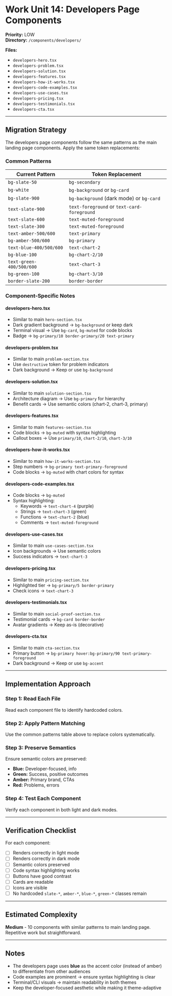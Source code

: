 # Work Unit 14: Developers Page Components

**Priority:** LOW  
**Directory:** `/components/developers/`

**Files:**
- `developers-hero.tsx`
- `developers-problem.tsx`
- `developers-solution.tsx`
- `developers-features.tsx`
- `developers-how-it-works.tsx`
- `developers-code-examples.tsx`
- `developers-use-cases.tsx`
- `developers-pricing.tsx`
- `developers-testimonials.tsx`
- `developers-cta.tsx`

---

## Migration Strategy

The developers page components follow the same patterns as the main landing page components. Apply the same token replacements:

### Common Patterns

| Current Pattern | Token Replacement |
|----------------|-------------------|
| `bg-slate-50` | `bg-secondary` |
| `bg-white` | `bg-background` or `bg-card` |
| `bg-slate-900` | `bg-background` (dark mode) or `bg-card` |
| `text-slate-900` | `text-foreground` or `text-card-foreground` |
| `text-slate-600` | `text-muted-foreground` |
| `text-slate-300` | `text-muted-foreground` |
| `text-amber-500/600` | `text-primary` |
| `bg-amber-500/600` | `bg-primary` |
| `text-blue-400/500/600` | `text-chart-2` |
| `bg-blue-100` | `bg-chart-2/10` |
| `text-green-400/500/600` | `text-chart-3` |
| `bg-green-100` | `bg-chart-3/10` |
| `border-slate-200` | `border-border` |

### Component-Specific Notes

#### developers-hero.tsx
- Similar to main `hero-section.tsx`
- Dark gradient background → `bg-background` or keep dark
- Terminal visual → Use `bg-card`, `bg-muted` for code blocks
- Badge → `bg-primary/10 border-primary/20 text-primary`

#### developers-problem.tsx
- Similar to main `problem-section.tsx`
- Use `destructive` token for problem indicators
- Dark background → Keep or use `bg-background`

#### developers-solution.tsx
- Similar to main `solution-section.tsx`
- Architecture diagram → Use `bg-primary` for hierarchy
- Benefit cards → Use semantic colors (chart-2, chart-3, primary)

#### developers-features.tsx
- Similar to main `features-section.tsx`
- Code blocks → `bg-muted` with syntax highlighting
- Callout boxes → Use `primary/10`, `chart-2/10`, `chart-3/10`

#### developers-how-it-works.tsx
- Similar to main `how-it-works-section.tsx`
- Step numbers → `bg-primary text-primary-foreground`
- Code blocks → `bg-muted` with chart colors for syntax

#### developers-code-examples.tsx
- Code blocks → `bg-muted`
- Syntax highlighting:
  - Keywords → `text-chart-4` (purple)
  - Strings → `text-chart-3` (green)
  - Functions → `text-chart-2` (blue)
  - Comments → `text-muted-foreground`

#### developers-use-cases.tsx
- Similar to main `use-cases-section.tsx`
- Icon backgrounds → Use semantic colors
- Success indicators → `text-chart-3`

#### developers-pricing.tsx
- Similar to main `pricing-section.tsx`
- Highlighted tier → `bg-primary/5 border-primary`
- Check icons → `text-chart-3`

#### developers-testimonials.tsx
- Similar to main `social-proof-section.tsx`
- Testimonial cards → `bg-card border-border`
- Avatar gradients → Keep as-is (decorative)

#### developers-cta.tsx
- Similar to main `cta-section.tsx`
- Primary button → `bg-primary hover:bg-primary/90 text-primary-foreground`
- Dark background → Keep or use `bg-accent`

---

## Implementation Approach

### Step 1: Read Each File
Read each component file to identify hardcoded colors.

### Step 2: Apply Pattern Matching
Use the common patterns table above to replace colors systematically.

### Step 3: Preserve Semantics
Ensure semantic colors are preserved:
- **Blue:** Developer-focused, info
- **Green:** Success, positive outcomes
- **Amber:** Primary brand, CTAs
- **Red:** Problems, errors

### Step 4: Test Each Component
Verify each component in both light and dark modes.

---

## Verification Checklist

For each component:
- [ ] Renders correctly in light mode
- [ ] Renders correctly in dark mode
- [ ] Semantic colors preserved
- [ ] Code syntax highlighting works
- [ ] Buttons have good contrast
- [ ] Cards are readable
- [ ] Icons are visible
- [ ] No hardcoded `slate-*`, `amber-*`, `blue-*`, `green-*` classes remain

---

## Estimated Complexity

**Medium** - 10 components with similar patterns to main landing page. Repetitive work but straightforward.

---

## Notes

- The developers page uses **blue** as the accent color (instead of amber) to differentiate from other audiences
- Code examples are prominent → ensure syntax highlighting is clear
- Terminal/CLI visuals → maintain readability in both themes
- Keep the developer-focused aesthetic while making it theme-adaptive
